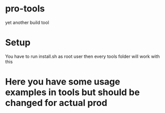 # pro-tools
yet another build tool

# Setup
You have to run install.sh as root user then every tools folder will work with this 

# Here you have some usage examples in tools but should be changed for actual prod
